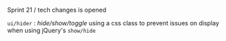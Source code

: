 <!---
channel: frontendchanges
release: 'Sprint 21'
permissions:
    - public
contributors:
    - 'Bertrand Chevrier'
--->

Sprint 21 / tech changes is opened

`ui/hider` : *hide/show/toggle* using a css class to prevent issues on display when using jQuery's `show/hide`